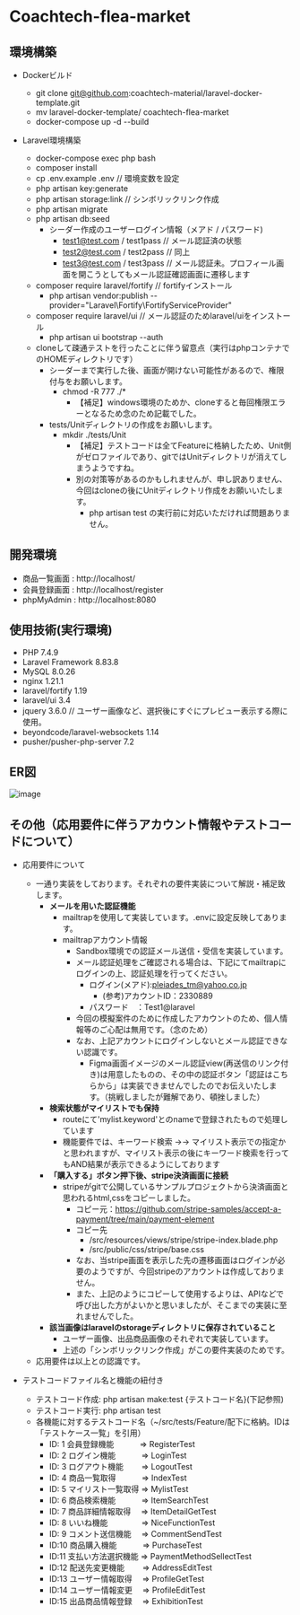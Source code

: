 # Coachtech-flea-market

## 環境構築
- Dockerビルド
  - git clone git@github.com:coachtech-material/laravel-docker-template.git
  - mv laravel-docker-template/ coachtech-flea-market
  - docker-compose up -d --build

- Laravel環境構築
  - docker-compose exec php bash
  - composer install
  - cp .env.example .env  // 環境変数を設定
  - php artisan key:generate
  - php artisan storage:link  // シンボリックリンク作成
  - php artisan migrate
  - php artisan db:seed
    - シーダー作成のユーザーログイン情報（メアド / パスワード)
      - test1@test.com / test1pass    // メール認証済の状態
      - test2@test.com / test2pass    // 同上
      - test3@test.com / test3pass    // メール認証未。プロフィール画面を開こうとしてもメール認証確認画面に遷移します
  - composer require laravel/fortify  // fortifyインストール
    - php artisan vendor:publish --provider="Laravel\Fortify\FortifyServiceProvider"
  - composer require laravel/ui  // メール認証のためlaravel/uiをインストール
    - php artisan ui bootstrap --auth
  - cloneして疎通テストを行ったことに伴う留意点（実行はphpコンテナでのHOMEディレクトリです）
    - シーダーまで実行した後、画面が開けない可能性があるので、権限付与をお願いします。
      - chmod -R 777 ./*
        - 【補足】windows環境のためか、cloneすると毎回権限エラーとなるため念のため記載でした。
    - tests/Unitディレクトリの作成をお願いします。
      - mkdir ./tests/Unit
        - 【補足】テストコードは全てFeatureに格納したため、Unit側がゼロファイルであり、gitではUnitディレクトリが消えてしまうようですね。
        - 別の対策等があるのかもしれませんが、申し訳ありません、今回はcloneの後にUnitディレクトリ作成をお願いいたします。
          - php artisan test の実行前に対応いただければ問題ありません。 

## 開発環境
- 商品一覧画面 : http://localhost/
- 会員登録画面 : http://localhost/register
- phpMyAdmin  : http://localhost:8080

## 使用技術(実行環境)
- PHP 7.4.9
- Laravel Framework 8.83.8
- MySQL 8.0.26
- nginx 1.21.1
- laravel/fortify 1.19
- laravel/ui 3.4
- jquery 3.6.0  // ユーザー画像など、選択後にすぐにプレビュー表示する際に使用。
- beyondcode/laravel-websockets 1.14
- pusher/pusher-php-server 7.2

## ER図

![image](https://github.com/user-attachments/assets/dd5d1fd9-1ae0-4313-895d-d503fdf5bf72)

## その他（応用要件に伴うアカウント情報やテストコードについて）
- 応用要件について
  - 一通り実装をしております。それぞれの要件実装について解説・補足致します。
    - **メールを用いた認証機能**
      - mailtrapを使用して実装しています。.envに設定反映してあります。
      - mailtrapアカウント情報
        - Sandbox環境での認証メール送信・受信を実装しています。
        - メール認証処理をご確認される場合は、下記にてmailtrapにログインの上、認証処理を行ってください。
          - ログイン(メアド):pleiades_tm@yahoo.co.jp
            - (参考)アカウントID：2330889
          - パスワード　：Test1@laravel
        - 今回の模擬案件のために作成したアカウントのため、個人情報等のご心配は無用です。（念のため）
        - なお、上記アカウントにログインしないとメール認証できない認識です。
          - Figma画面イメージのメール認証view(再送信のリンク付き)は用意したものの、その中の認証ボタン「認証はこちらから」は実装できませんでしたのでお伝えいたします。（挑戦しましたが難解であり、頓挫しました）
    - **検索状態がマイリストでも保持**
      - routeにて'mylist.keyword'とのnameで登録されたもので処理しています
      - 機能要件では、キーワード検索 →→ マイリスト表示での指定かと思われますが、マイリスト表示の後にキーワード検索を行ってもAND結果が表示できるようにしております
    - **「購入する」ボタン押下後、stripe決済画面に接続**
      - stripeがgitで公開しているサンプルプロジェクトから決済画面と思われるhtml,cssをコピーしました。
        - コピー元：https://github.com/stripe-samples/accept-a-payment/tree/main/payment-element
        - コピー先
          - /src/resources/views/stripe/stripe-index.blade.php
          - /src/public/css/stripe/base.css
        - なお、当stripe画面を表示した先の遷移画面はログインが必要のようですが、今回stripeのアカウントは作成しておりません。
        - また、上記のようにコピーして使用するよりは、APIなどで呼び出した方がよいかと思いましたが、そこまでの実装に至れませんでした。
     - **該当画像はlaravelのstorageディレクトリに保存されていること**
       - ユーザー画像、出品商品画像のそれぞれで実装しています。
       - 上述の「シンボリックリンク作成」がこの要件実装のためです。
  - 応用要件は以上との認識です。
 
   
- テストコードファイル名と機能の紐付き
  - テストコード作成: php artisan make:test {テストコード名}(下記参照)
  - テストコード実行: php artisan test
  - 各機能に対するテストコード名（~/src/tests/Feature/配下に格納。IDは「テストケース一覧」を引用）
    - ID: 1 会員登録機能　　　 => RegisterTest
    - ID: 2 ログイン機能　　　 => LoginTest
    - ID: 3 ログアウト機能　　 => LogoutTest
    - ID: 4 商品一覧取得　　　 => IndexTest
    - ID: 5 マイリスト一覧取得 => MylistTest
    - ID: 6 商品検索機能　　　 => ItemSearchTest
    - ID: 7 商品詳細情報取得　 => ItemDetailGetTest
    - ID: 8 いいね機能　　　　 => NiceFunctionTest
    - ID: 9 コメント送信機能　 => CommentSendTest
    - ID:10 商品購入機能　　　 => PurchaseTest
    - ID:11 支払い方法選択機能 => PaymentMethodSellectTest
    - ID:12 配送先変更機能　　 => AddressEditTest
    - ID:13 ユーザー情報取得　 => ProfileGetTest
    - ID:14 ユーザー情報変更　 => ProfileEditTest
    - ID:15 出品商品情報登録　 => ExhibitionTest
